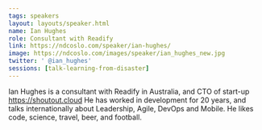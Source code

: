 ```yaml
---
tags: speakers
layout: layouts/speaker.html
name: Ian Hughes
role: Consultant with Readify 
link: https://ndcoslo.com/speaker/ian-hughes/
image: https://ndcoslo.com/images/speaker/ian_hughes_new.jpg
twitter: ' @ian_hughes'
sessions: [talk-learning-from-disaster]
---
```

Ian Hughes is a consultant with Readify in Australia, and CTO of start-up https://shoutout.cloud He has worked in development for 20 years, and talks internationally about Leadership, Agile, DevOps and Mobile. He likes code, science, travel, beer, and football.